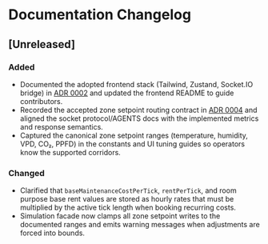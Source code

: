# Documentation Changelog

## [Unreleased]

### Added

- Documented the adopted frontend stack (Tailwind, Zustand, Socket.IO bridge) in
  [ADR 0002](system/adr/0002-frontend-realtime-stack.md) and updated the frontend
  README to guide contributors.
- Recorded the accepted zone setpoint routing contract in
  [ADR 0004](system/adr/0004-zone-setpoint-routing.md) and aligned the socket
  protocol/AGENTS docs with the implemented metrics and response semantics.
- Captured the canonical zone setpoint ranges (temperature, humidity, VPD, CO₂,
  PPFD) in the constants and UI tuning guides so operators know the supported
  corridors.

### Changed

- Clarified that `baseMaintenanceCostPerTick`, `rentPerTick`, and room purpose
  base rent values are stored as hourly rates that must be multiplied by the
  active tick length when booking recurring costs.
- Simulation facade now clamps all zone setpoint writes to the documented ranges
  and emits warning messages when adjustments are forced into bounds.
